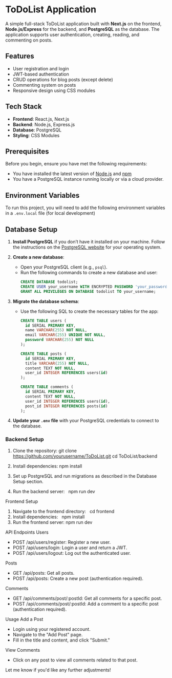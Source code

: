 # ToDoList Application
A simple full-stack ToDoList application built with **Next.js** on the frontend, **Node.js/Express** for the backend, and **PostgreSQL** as the database. The application supports user authentication, creating, reading, and commenting on posts.

## Features
- User registration and login
- JWT-based authentication
- CRUD operations for blog posts (except delete)
- Commenting system on posts
- Responsive design using CSS modules

## Tech Stack
- **Frontend**: React.js, Next.js
- **Backend**: Node.js, Express.js
- **Database**: PostgreSQL
- **Styling**: CSS Modules

## Prerequisites
Before you begin, ensure you have met the following requirements:
- You have installed the latest version of [Node.js](https://nodejs.org/) and [npm](https://www.npmjs.com/)
- You have a PostgreSQL instance running locally or via a cloud provider.

## Environment Variables
To run this project, you will need to add the following environment variables in a `.env.local` file (for local development) 


## Database Setup

1. **Install PostgreSQL** if you don’t have it installed on your machine. Follow the instructions on the [PostgreSQL website](https://www.postgresql.org/download/) for your operating system.

2. **Create a new database**:
    - Open your PostgreSQL client (e.g., `psql`).
    - Run the following commands to create a new database and user:
      ```sql
      CREATE DATABASE todolist;
      CREATE USER your_username WITH ENCRYPTED PASSWORD 'your_password';
      GRANT ALL PRIVILEGES ON DATABASE todolist TO your_username;
      ```
3. **Migrate the database schema**:
   - Use the following SQL to create the necessary tables for the app:
      ```sql
      CREATE TABLE users (
        id SERIAL PRIMARY KEY,
        name VARCHAR(255) NOT NULL,
        email VARCHAR(255) UNIQUE NOT NULL,
        password VARCHAR(255) NOT NULL
      );
      
      CREATE TABLE posts (
        id SERIAL PRIMARY KEY,
        title VARCHAR(255) NOT NULL,
        content TEXT NOT NULL,
        user_id INTEGER REFERENCES users(id)
      );
      
      CREATE TABLE comments (
        id SERIAL PRIMARY KEY,
        content TEXT NOT NULL,
        user_id INTEGER REFERENCES users(id),
        post_id INTEGER REFERENCES posts(id)
      );
      ```

4. **Update your `.env` file** with your PostgreSQL credentials to connect to the database.


### Backend Setup

1. Clone the repository:
   git clone https://github.com/yourusername/ToDoList.git
   cd ToDoList/backend
   
2. Install dependencies: npm install
3. Set up PostgreSQL and run migrations as described in the Database Setup section.
4. Run the backend server:   npm run dev

Frontend Setup
1. Navigate to the frontend directory:   cd frontend   
2. Install dependencies:   npm install
3. Run the frontend server: npm run dev

API Endpoints
Users
* POST /api/users/register: Register a new user.
* POST /api/users/login: Login a user and return a JWT.
* POST /api/users/logout: Log out the authenticated user.

Posts
* GET /api/posts: Get all posts.
* POST /api/posts: Create a new post (authentication required).

Comments
* GET /api/comments/post/:postId: Get all comments for a specific post.
* POST /api/comments/post/:postId: Add a comment to a specific post (authentication required).

Usage
Add a Post
* Login using your registered account.
* Navigate to the "Add Post" page.
* Fill in the title and content, and click "Submit."

View Comments
* Click on any post to view all comments related to that post.

Let me know if you'd like any further adjustments!
